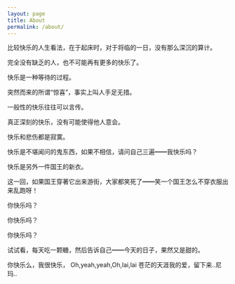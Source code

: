 ```yaml
---
layout: page
title: About
permalink: /about/
---
```


比较快乐的人生看法，在于起床时，对于将临的一日，没有那么深沉的算计。

完全没有缺乏的人，也不可能再有更多的快乐了。

快乐是一种等待的过程。

突然而来的所谓“惊喜”，事实上叫人手足无措。

一般性的快乐往往可以言传。 

真正深刻的快乐，没有可能使得他人意会。

快乐和悲伤都是寂寞。

快乐是不堪闻问的鬼东西，如果不相信，请问自己三遍━━我快乐吗？

快乐是另外一件国王的新衣。

这一回，如果国王穿著它出来游街，大家都笑死了━━笑一个国王怎么不穿衣服出来乱跑呀！

你快乐吗？

你快乐吗？

你快乐吗？

试试看，每天吃一颗糖，然后告诉自己━━今天的日子，果然又是甜的。

你快乐么，我很快乐，
Oh,yeah,yeah,Oh,lai,lai
苍茫的天涯我的爱，留下来..尼玛..
